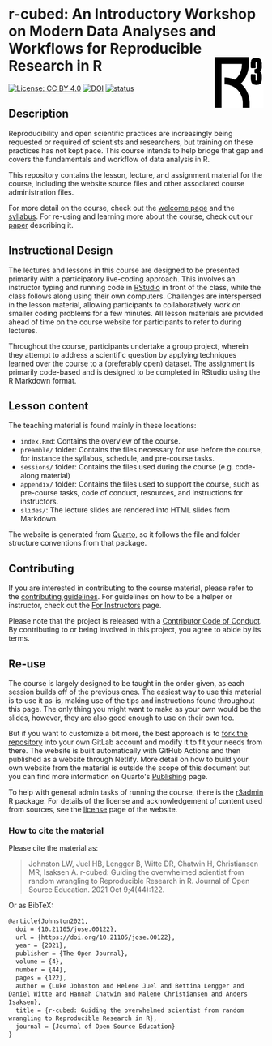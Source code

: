 # r-cubed: An Introductory Workshop on Modern Data Analyses and Workflows for Reproducible Research in R <img src="images/apple-touch-icon.png" align="right" height="100/"/>

[![License: CC BY
4.0](https://img.shields.io/badge/License-CC%20BY%204.0-lightgrey.svg)](https://creativecommons.org/licenses/by/4.0/)
[![DOI](https://zenodo.org/badge/DOI/10.5281/zenodo.3921893.svg)](https://doi.org/10.5281/zenodo.3921893)
[![status](https://jose.theoj.org/papers/21c31bd9b6cd58e154de3f7b44d527b2/status.svg)](https://jose.theoj.org/papers/21c31bd9b6cd58e154de3f7b44d527b2)

## Description

Reproducibility and open scientific practices are increasingly being
requested or required of scientists and researchers, but training on
these practices has not kept pace. This course intends to help bridge
that gap and covers the fundamentals and workflow of data analysis in R.

This repository contains the lesson, lecture, and assignment material
for the course, including the website source files and other associated
course administration files.

For more detail on the course, check out the [welcome
page](https://r-cubed.rostools.org/) and the
[syllabus](https://r-cubed.rostools.org/preamble/syllabus.html). For
re-using and learning more about the course, check out our
[paper](paper.md) describing it.

## Instructional Design

The lectures and lessons in this course are designed to be presented
primarily with a participatory live-coding approach. This involves an
instructor typing and running code in
[RStudio](https://posit.co/products/open-source/rstudio/) in front of
the class, while the class follows along using their own computers.
Challenges are interspersed in the lesson material, allowing
participants to collaboratively work on smaller coding problems for a
few minutes. All lesson materials are provided ahead of time on the
course website for participants to refer to during lectures.

Throughout the course, participants undertake a group project, wherein
they attempt to address a scientific question by applying techniques
learned over the course to a (preferably open) dataset. The assignment
is primarily code-based and is designed to be completed in RStudio using
the R Markdown format.

## Lesson content

The teaching material is found mainly in these locations:

-   `index.Rmd`: Contains the overview of the course.
-   `preamble/` folder: Contains the files necessary for use before the
    course, for instance the syllabus, schedule, and pre-course tasks.
-   `sessions/` folder: Contains the files used during the course (e.g.
    code-along material)
-   `appendix/` folder: Contains the files used to support the course,
    such as pre-course tasks, code of conduct, resources, and
    instructions for instructors.
-   `slides/`: The lecture slides are rendered into HTML slides from
    Markdown.

The website is generated from [Quarto](https://quarto.org/), so it
follows the file and folder structure conventions from that package.

## Contributing

If you are interested in contributing to the course material, please
refer to the [contributing guidelines](CONTRIBUTING.md). For guidelines
on how to be a helper or instructor, check out the [For
Instructors](https://r-cubed.rostools.org/for-instructors.html) page.

Please note that the project is released with a [Contributor Code of
Conduct](CODE_OF_CONDUCT.md). By contributing to or being involved in
this project, you agree to abide by its terms.

## Re-use

The course is largely designed to be taught in the order given, as each
session builds off of the previous ones. The easiest way to use this
material is to use it as-is, making use of the tips and instructions
found throughout this page. The only thing you might want to make as
your own would be the slides, however, they are also good enough to use
on their own too.

But if you want to customize a bit more, the best approach is to [fork
the repository](https://gitlab.com/rostools/r-cubed/-/forks/new) into
your own GitLab account and modify it to fit your needs from there. The
website is built automatically with GitHub Actions and then published as
a website through Netlify. More detail on how to build your own website
from the material is outside the scope of this document but you can find
more information on Quarto's
[Publishing](https://quarto.org/docs/publishing/) page.

To help with general admin tasks of running the course, there is the
[r3admin](https://github.com/rostools/r3admin) R package. For details of
the license and acknowledgement of content used from sources, see the
[license](https://r-cubed.rostools.org/license.html) page of the
website.

### How to cite the material

Please cite the material as:

> Johnston LW, Juel HB, Lengger B, Witte DR, Chatwin H, Christiansen MR,
> Isaksen A. r-cubed: Guiding the overwhelmed scientist from random
> wrangling to Reproducible Research in R. Journal of Open Source
> Education. 2021 Oct 9;4(44):122.

Or as BibTeX:

    @article{Johnston2021,
      doi = {10.21105/jose.00122},
      url = {https://doi.org/10.21105/jose.00122},
      year = {2021},
      publisher = {The Open Journal},
      volume = {4},
      number = {44},
      pages = {122},
      author = {Luke Johnston and Helene Juel and Bettina Lengger and Daniel Witte and Hannah Chatwin and Malene Christiansen and Anders Isaksen},
      title = {r-cubed: Guiding the overwhelmed scientist from random wrangling to Reproducible Research in R},
      journal = {Journal of Open Source Education}
    }
